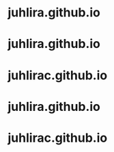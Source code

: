 # juhlira.github.io
# juhlira.github.io
# juhlirac.github.io
# juhlira.github.io
# juhlirac.github.io
